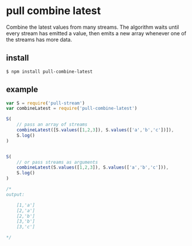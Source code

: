 # pull combine latest

Combine the latest values from many streams. The algorithm waits until every stream has emitted a value, then emits a new array whenever one of the streams has more data.

## install

    $ npm install pull-combine-latest

## example

```js
var S = require('pull-stream')
var combineLatest = require('pull-combine-latest')

S(
    // pass an array of streams
    combineLatest([S.values([1,2,3]), S.values(['a','b','c'])]),
    S.log()
)


S(
    // or pass streams as arguments
    combineLatest(S.values([1,2,3]), S.values(['a','b','c'])),
    S.log()
)

/*
output:

    [1,'a']
    [2,'a']
    [2,'b']
    [3,'b']
    [3,'c']

*/
```
